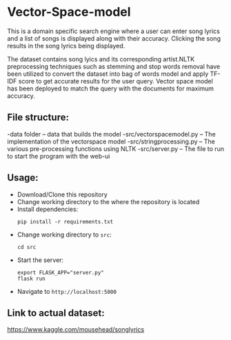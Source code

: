 # Vector-Space-model

This is a domain specific search engine where a user can enter song lyrics and a list of songs is displayed 
along with their accuracy. Clicking the song results in the song lyrics being displayed. 

The dataset contains song lyics and its corresponding artist.NLTK preprocessing techniques such as stemming
and stop words removal have been utilized to convert the dataset into bag of words model and apply TF-IDF score
to get accurate results for the user query. Vector space model has been deployed to match the query with the
documents for maximum accuracy.

File structure:
---------------
-data folder – data that builds the model
-src/vectorspacemodel.py – The implementation of the vectorspace model
-src/stringprocessing.py – The various pre-processing functions using NLTK
-src/server.py – The file to run to start the program with the web-ui

Usage:
------
- Download/Clone this repository
- Change working directory to the where the repository is located
- Install dependencies:
	```
	pip install -r requirements.txt
	```
- Change working directory to `src`:
	```
	cd src
	```
- Start the server:
	```
	export FLASK_APP="server.py"
	flask run
	```
- Navigate to `http://localhost:5000`

Link to actual dataset:
-----------------------
https://www.kaggle.com/mousehead/songlyrics
